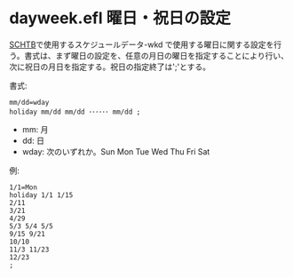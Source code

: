 # dayweek.efl 曜日・祝日の設定

[SCHTB](SCHTB.md)で使用するスケジュールデータ-wkd で使用する曜日に関する設定を行う。書式は、まず曜日の設定を、任意の月日の曜日を指定することにより行い、次に祝日の月日を指定する。祝日の指定終了は';'とする。

書式:
```
mm/dd=wday
holiday mm/dd mm/dd ･･････ mm/dd ;
```
- mm: 月
- dd: 日
- wday: 次のいずれか。Sun Mon Tue Wed Thu Fri Sat

例:
```
1/1=Mon
holiday 1/1 1/15
2/11
3/21
4/29
5/3 5/4 5/5
9/15 9/21
10/10
11/3 11/23
12/23
;
```
